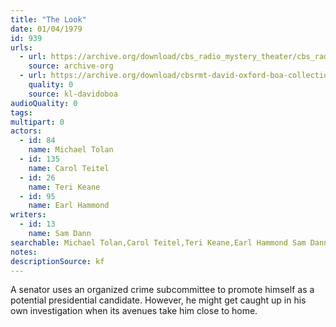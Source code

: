 ```yaml
---
title: "The Look"
date: 01/04/1979
id: 939
urls: 
  - url: https://archive.org/download/cbs_radio_mystery_theater/cbs_radio_mystery_theater-0901-0950.zip/cbs_radio_mystery_theater-0901-0950%2Fcbsrmt_0939_the_look.mp3
    source: archive-org
  - url: https://archive.org/download/cbsrmt-david-oxford-boa-collection/CBSRMT-790104-0939-The-Look-(128-48)_WBBM-JE-{BoA}.mp3
    quality: 0
    source: kl-davidoboa
audioQuality: 0
tags: 
multipart: 0
actors:  
  - id: 84
    name: Michael Tolan  
  - id: 135
    name: Carol Teitel  
  - id: 26
    name: Teri Keane  
  - id: 95
    name: Earl Hammond
writers:  
  - id: 13
    name: Sam Dann
searchable: Michael Tolan,Carol Teitel,Teri Keane,Earl Hammond Sam Dann
notes: 
descriptionSource: kf
---
```

A senator uses an organized crime subcommittee to promote himself as a potential presidential candidate. However, he might get caught up in his own investigation when its avenues take him close to home.